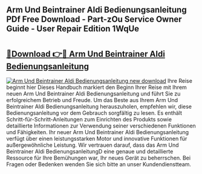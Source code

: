 ## Arm Und Beintrainer Aldi Bedienungsanleitung PDf Free Download - Part-zOu Service Owner Guide - User Repair Edition 1WqUe

# <h2><a href="http://df5otu.blite.top/?on=Arm+Und+Beintrainer+Aldi+Bedienungsanleitung">🔗Download 👉🔴 Arm Und Beintrainer Aldi Bedienungsanleitung</a></h2>

[![Arm Und Beintrainer Aldi Bedienungsanleitung new download](https://i.imgur.com/lujVjoI.png)](http://df5otu.blite.top/?on=Arm+Und+Beintrainer+Aldi+Bedienungsanleitung)
Ihre Reise beginnt hier Dieses Handbuch markiert den Beginn Ihrer Reise mit Ihrem neuen Arm Und Beintrainer Aldi Bedienungsanleitung und führt Sie zu erfolgreichem Betrieb und Freude. Um das Beste aus Ihrem Arm Und Beintrainer Aldi Bedienungsanleitung herauszuholen, empfehlen wir, diese Bedienungsanleitung vor dem Gebrauch sorgfältig zu lesen. Es enthält Schritt-für-Schritt-Anleitungen zum Einrichten des Produkts sowie detaillierte Informationen zur Verwendung seiner verschiedenen Funktionen und Fähigkeiten. Ihr neuer Arm Und Beintrainer Aldi Bedienungsanleitung verfügt über einen leistungsstarken Motor und innovative Funktionen für außergewöhnliche Leistung. Wir vertrauen darauf, dass das Arm Und Beintrainer Aldi BedienungsanleitungD eine genaue und detaillierte Ressource für Ihre Bemühungen war, Ihr neues Gerät zu beherrschen. Bei Fragen oder Bedenken wenden Sie sich bitte an unser Kundendienstteam.
